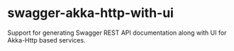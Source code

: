 # swagger-akka-http-with-ui
Support for generating Swagger REST API documentation along with UI for Akka-Http based services. 

